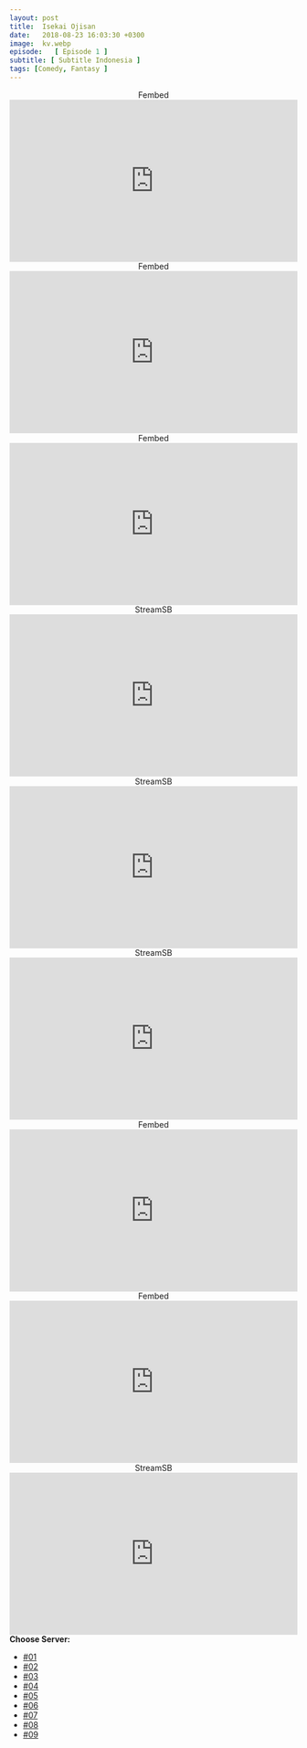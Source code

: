 ```yaml
---
layout: post
title:  Isekai Ojisan
date:   2018-08-23 16:03:30 +0300
image:  kv.webp
episode:   [ Episode 1 ]
subtitle: [ Subtitle Indonesia ]
tags: [Comedy, Fantasy ]
---
```


<div id="utb">
<div id="udlctn">
<div id="tab1">
<!--- #01 Start --->
<center>Fembed</center>
<div style="padding-bottom:56.25%; position:relative; display:block; width: 100%">
  <iframe width="100%" height="100%"
    src="https://www.ffem.club/v/8goz0-m5y9d"
    frameborder="0" allowfullscreen="" style="position:absolute; top:0; left: 0">
  </iframe>
</div>
<!--- #01 End --->
</div>
<div id="tab2">
<!--- #02 Start --->
<center>Fembed</center>
<div style="padding-bottom:56.25%; position:relative; display:block; width: 100%">
  <iframe width="100%" height="100%"
    src="https://diasfem.com/v/7jdx4ugyjmkqdxj"
    frameborder="0" allowfullscreen="" style="position:absolute; top:0; left: 0">
  </iframe>
</div>
<!--- #02 End --->
</div>
<div id="tab3">
<!--- #03 Start --->
<center>Fembed</center>
<div style="padding-bottom:56.25%; position:relative; display:block; width: 100%">
  <iframe width="100%" height="100%"
    src="https://iframejav.com/v/584-jbdq2ljr5kl"
    frameborder="0" allowfullscreen="" style="position:absolute; top:0; left: 0">
  </iframe>
</div>
<!--- #03 End --->
</div>
<div id="tab4">
<!--- #04 Start --->
<center>StreamSB</center>
<div style="padding-bottom:56.25%; position:relative; display:block; width: 100%">
  <iframe width="100%" height="100%"
    src="https://streamsb.net/e/q21i3yub7ko9.html"
    frameborder="0" allowfullscreen="" style="position:absolute; top:0; left: 0">
  </iframe>
</div>
<!--- #04 End --->
</div>
<div id="tab5">
<!--- #05 Start --->
<center>StreamSB</center>
<div style="padding-bottom:56.25%; position:relative; display:block; width: 100%">
  <iframe width="100%" height="100%"
    src="https://streamsb.net/e/rgexkdjugkj9.html"
    frameborder="0" allowfullscreen="" style="position:absolute; top:0; left: 0">
  </iframe>
</div>
<!--- #05 End --->
</div>
<div id="tab6">
<!--- #06 Start --->
<center>StreamSB</center>
<div style="padding-bottom:56.25%; position:relative; display:block; width: 100%">
  <iframe width="100%" height="100%"
    src="https://streamsb.net/e/wciplvozcy76.html"
    frameborder="0" allowfullscreen="" style="position:absolute; top:0; left: 0">
  </iframe>
</div>
<!--- #06 End --->
</div>
<div id="tab7">
<!--- #07 Start --->
<center>Fembed</center>
<div style="padding-bottom:56.25%; position:relative; display:block; width: 100%">
  <iframe width="100%" height="100%"
    src="https://diasfem.com/v/7jdx4ugyjmkqdxj"
    frameborder="0" allowfullscreen="" style="position:absolute; top:0; left: 0">
  </iframe>
</div>
<!--- #07 End --->
</div>
<div id="tab8">
<!--- #08 Start --->
<center>Fembed</center>
<div style="padding-bottom:56.25%; position:relative; display:block; width: 100%">
  <iframe width="100%" height="100%"
    src="https://iframejav.com/v/584-jbdq2ljr5kl"
    frameborder="0" allowfullscreen="" style="position:absolute; top:0; left: 0">
  </iframe>
</div>
<!--- #08 End --->
</div>
<div id="tab9">
<!--- #09 Start --->
<center>StreamSB</center>
<div style="padding-bottom:56.25%; position:relative; display:block; width: 100%">
  <iframe width="100%" height="100%"
    src="https://streamsb.net/e/q21i3yub7ko9.html"
    frameborder="0" allowfullscreen="" style="position:absolute; top:0; left: 0">
  </iframe>
</div>
<!--- #09 End --->
</div>
</div>
<b>Choose Server:</b>
<div class="table-container">
<table>
<ul id="udltb">
<li><a href="#tab1">#01</a></li>
<li><a href="#tab2">#02</a></li>
<li><a href="#tab3">#03</a></li>
<li><a href="#tab4">#04</a></li>
<li><a href="#tab5">#05</a></li>
<li><a href="#tab6">#06</a></li>
<li><a href="#tab7">#07</a></li>
<li><a href="#tab8">#08</a></li>
<li><a href="#tab9">#09</a></li>
</ul>
</table>
</div>
</div>
